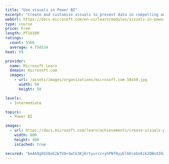 ```yaml
---
title: "Use visuals in Power BI"
excerpt: "Create and customize visuals to present data in compelling and insightful ways."
webUrl: https://docs.microsoft.com/en-us/learn/modules/visuals-in-power-bi/
type: course
price: Free
length: PT1H16M
ratings:
  count: 5566
  average: 4.758534
heat: 59

provider:
  name: Microsoft Learn
  domain: microsoft.com
  images:
    - url: /assets/images/organizations/microsoft.com-50x50.jpg
      width: 50
      height: 50

levels:
  - Intermediate

topics:
  - Power BI

images:
  - url: https://docs.microsoft.com/learn/achievements/create-visuals-power-bi-desktop-social.png
    width: 800
    height: 400
    isCached: true

secured: "beAGOgXGS8oE2kTVA+dwtk3Kj6rtyurcc+yhPNf8yyElGKcobsKzk2QBoXZdxAmOVQBUXpQkpthXtr6DtXcNXjLlYFJdhxWZMzuMWQf8/QEw4HkLFiU3IDLrewL+DUN8j3CHN6snZ6pofO+7nYlyOvq6wMxeGsl1m97PNNXwQ5WvF0x8jmvtGU0jKLqB2nKOylCxWIG1nOcGuxUoKQJdUf47Zla7pC7Y2p+5a1Bov1oLUbxcm4q0Jcgl+m1zcvcr0sfj2sx9BouS4XskiXQPt2Cu7AL9DTjxxmpYXo63fOsVaaVgMvkOH7d7K89h8DVk1hOFyY6ENPciroQv4JtzIOqPecMj7Ie1Kp9HsvC1qT3f+gBNq2IVUsQaKQ50RbBNity5c4w8NcxUe/+XcmMzKzFRuxRGlnOlyZC63PivwSE=;JoTVfuuHlTsz8m0oZl8plg=="
---
```


